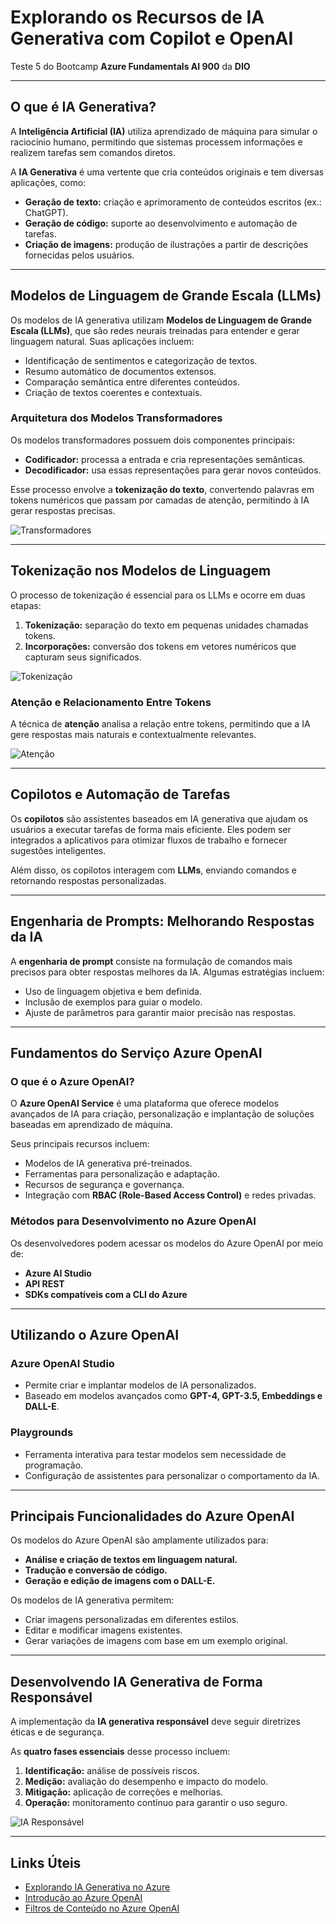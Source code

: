 # Explorando os Recursos de IA Generativa com Copilot e OpenAI  

Teste 5 do Bootcamp **Azure Fundamentals AI 900** da **DIO**  

---

## O que é IA Generativa?  

A **Inteligência Artificial (IA)** utiliza aprendizado de máquina para simular o raciocínio humano, permitindo que sistemas processem informações e realizem tarefas sem comandos diretos.  

A **IA Generativa** é uma vertente que cria conteúdos originais e tem diversas aplicações, como:  

- **Geração de texto:** criação e aprimoramento de conteúdos escritos (ex.: ChatGPT).  
- **Geração de código:** suporte ao desenvolvimento e automação de tarefas.  
- **Criação de imagens:** produção de ilustrações a partir de descrições fornecidas pelos usuários.  


---

## Modelos de Linguagem de Grande Escala (LLMs)  

Os modelos de IA generativa utilizam **Modelos de Linguagem de Grande Escala (LLMs)**, que são redes neurais treinadas para entender e gerar linguagem natural. Suas aplicações incluem:  

- Identificação de sentimentos e categorização de textos.  
- Resumo automático de documentos extensos.  
- Comparação semântica entre diferentes conteúdos.  
- Criação de textos coerentes e contextuais.  

### Arquitetura dos Modelos Transformadores  

Os modelos transformadores possuem dois componentes principais:  

- **Codificador:** processa a entrada e cria representações semânticas.  
- **Decodificador:** usa essas representações para gerar novos conteúdos.  

Esse processo envolve a **tokenização do texto**, convertendo palavras em tokens numéricos que passam por camadas de atenção, permitindo à IA gerar respostas precisas.  

![Transformadores](https://github.com/Ilair/Explorando_Recursos_IA_Generativa_Copilot_OpenAI/blob/main/img01.jpg?raw=true)  

---

## Tokenização nos Modelos de Linguagem  

O processo de tokenização é essencial para os LLMs e ocorre em duas etapas:  

1. **Tokenização:** separação do texto em pequenas unidades chamadas tokens.  
2. **Incorporações:** conversão dos tokens em vetores numéricos que capturam seus significados.  

![Tokenização](https://github.com/Ilair/Explorando_Recursos_IA_Generativa_Copilot_OpenAI/blob/main/img02.jpg?raw=true)  

### Atenção e Relacionamento Entre Tokens  

A técnica de **atenção** analisa a relação entre tokens, permitindo que a IA gere respostas mais naturais e contextualmente relevantes.  

![Atenção](https://github.com/Ilair/Explorando_Recursos_IA_Generativa_Copilot_OpenAI/blob/main/img03.jpg?raw=true)  

---

## Copilotos e Automação de Tarefas  

Os **copilotos** são assistentes baseados em IA generativa que ajudam os usuários a executar tarefas de forma mais eficiente. Eles podem ser integrados a aplicativos para otimizar fluxos de trabalho e fornecer sugestões inteligentes.  

Além disso, os copilotos interagem com **LLMs**, enviando comandos e retornando respostas personalizadas.  
 

---

## Engenharia de Prompts: Melhorando Respostas da IA  

A **engenharia de prompt** consiste na formulação de comandos mais precisos para obter respostas melhores da IA. Algumas estratégias incluem:  

- Uso de linguagem objetiva e bem definida.  
- Inclusão de exemplos para guiar o modelo.  
- Ajuste de parâmetros para garantir maior precisão nas respostas. 

---

## Fundamentos do Serviço Azure OpenAI  

### O que é o Azure OpenAI?  

O **Azure OpenAI Service** é uma plataforma que oferece modelos avançados de IA para criação, personalização e implantação de soluções baseadas em aprendizado de máquina.  

Seus principais recursos incluem:  

- Modelos de IA generativa pré-treinados.  
- Ferramentas para personalização e adaptação.  
- Recursos de segurança e governança.  
- Integração com **RBAC (Role-Based Access Control)** e redes privadas.  

### Métodos para Desenvolvimento no Azure OpenAI  

Os desenvolvedores podem acessar os modelos do Azure OpenAI por meio de:  
- **Azure AI Studio**  
- **API REST**  
- **SDKs compatíveis com a CLI do Azure**   

---

## Utilizando o Azure OpenAI  

### **Azure OpenAI Studio**  
- Permite criar e implantar modelos de IA personalizados.  
- Baseado em modelos avançados como **GPT-4, GPT-3.5, Embeddings e DALL-E**.  

### **Playgrounds**  
- Ferramenta interativa para testar modelos sem necessidade de programação.  
- Configuração de assistentes para personalizar o comportamento da IA.   

---

## Principais Funcionalidades do Azure OpenAI  

Os modelos do Azure OpenAI são amplamente utilizados para:  

- **Análise e criação de textos em linguagem natural.**  
- **Tradução e conversão de código.**  
- **Geração e edição de imagens com o DALL-E.**  

Os modelos de IA generativa permitem:  
- Criar imagens personalizadas em diferentes estilos.  
- Editar e modificar imagens existentes.  
- Gerar variações de imagens com base em um exemplo original.   

---

## Desenvolvendo IA Generativa de Forma Responsável  

A implementação da **IA generativa responsável** deve seguir diretrizes éticas e de segurança.  

As **quatro fases essenciais** desse processo incluem:  
1. **Identificação:** análise de possíveis riscos.  
2. **Medição:** avaliação do desempenho e impacto do modelo.  
3. **Mitigação:** aplicação de correções e melhorias.  
4. **Operação:** monitoramento contínuo para garantir o uso seguro.  

![IA Responsável](https://github.com/Ilair/Explorando_Recursos_IA_Generativa_Copilot_OpenAI/blob/main/img04.jpg?raw=true)  

---

## Links Úteis  

- [Explorando IA Generativa no Azure](https://microsoftlearning.github.io/mslearn-ai-fundamentals/Instructions/Labs/12-generative-ai.html)  
- [Introdução ao Azure OpenAI](https://microsoftlearning.github.io/mslearn-ai-fundamentals/Instructions/Labs/13-azure-openai.html)  
- [Filtros de Conteúdo no Azure OpenAI](https://microsoftlearning.github.io/mslearn-ai-fundamentals/Instructions/Labs/14-azure-openai.html)  
